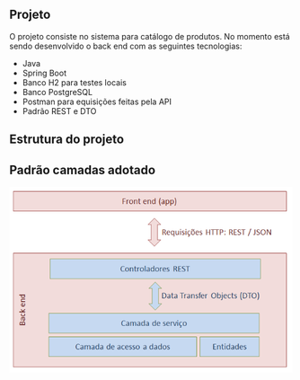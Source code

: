 ## Projeto  
O projeto consiste no sistema para catálogo de produtos. No momento está sendo desenvolvido o back end com as seguintes tecnologias: 
- Java
- Spring Boot
- Banco H2 para testes locais 
- Banco PostgreSQL
- Postman para equisições feitas pela API
- Padrão REST e DTO

## Estrutura do projeto 

## Padrão camadas adotado

![camdas](https://github.com/Carolinejg/dsdeliver-sds2/blob/main/figuras/camadas.png)

